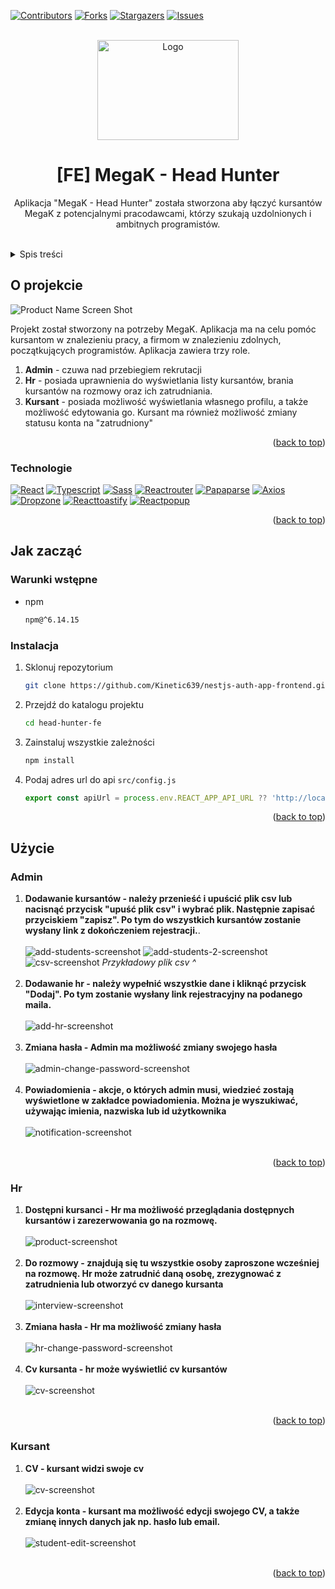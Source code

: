<div id="top"></div>
<!--
*** Thanks for checking out the Best-README-Template. If you have a suggestion
*** that would make this better, please fork the repo and create a pull request
*** or simply open an issue with the tag "enhancement".
*** Don't forget to give the project a star!
*** Thanks again! Now go create something AMAZING! :D
-->



<!-- PROJECT SHIELDS -->
<!--
*** I'm using markdown "reference style" links for readability.
*** Reference links are enclosed in brackets [ ] instead of parentheses ( ).
*** See the bottom of this document for the declaration of the reference variables
*** for contributors-url, forks-url, etc. This is an optional, concise syntax you may use.
*** https://www.markdownguide.org/basic-syntax/#reference-style-links
-->
[![Contributors][contributors-shield]][contributors-url]
[![Forks][forks-shield]][forks-url]
[![Stargazers][stars-shield]][stars-url]
[![Issues][issues-shield]][issues-url]



<!-- PROJECT LOGO -->
<br />
<div align="center">
  <a href="https://github.com/Kinetic639/nestjs-auth-app-frontend">
    <img src="./readme/logo.png" alt="Logo" width="226" height="160">
  </a>

<h1 align="center">[FE] MegaK - Head Hunter</h1>

  <p align="center">
    Aplikacja "MegaK - Head Hunter" została stworzona aby łączyć kursantów MegaK z potencjalnymi pracodawcami, którzy szukają uzdolnionych i ambitnych programistów.
    <br />
    <br />
<!--
    <a href="https://github.com/Kinetic639/nestjs-auth-app-frontend">View Demo</a>
    ·
    <a href="https://github.com/Kinetic639/nestjs-auth-app-frontend/issues">Report Bug</a>
    ·
    <a href="https://github.com/Kinetic639/nestjs-auth-app-frontend/issues">Request Feature</a>
-->
  </p>
</div>



<!-- TABLE OF CONTENTS -->
<details>
  <summary>Spis treści</summary>
  <ol>
    <li>
      <a href="#o-projekcie">O projekcie</a>
      <ul>
        <li><a href="#technologie">Technologie</a></li>
      </ul>
    </li>
    <li>
      <a href="#jak-zacząć">Jak zacząć</a>
      <ul>
        <li><a href="#warunki-wstepne">Warunki wstępne</a></li>
        <li><a href="#instalacja">Instalacja</a></li>
      </ul>
    </li>
    <li>
      <a href="#użycie">Użycie</a>
      <ul>
        <li><a href="#admin">Admin</a></li>
        <li><a href="#hr">Hr</a></li>
        <li><a href="#kursant">Kursant</a></li>
      </ul>
    </li>
  </ol>
</details>



<!-- ABOUT THE PROJECT -->
## O projekcie

![Product Name Screen Shot][product-screenshot]

Projekt został stworzony na potrzeby MegaK. Aplikacja ma na celu pomóc kursantom w znalezieniu pracy, a firmom w znalezieniu zdolnych, początkujących programistów. Aplikacja zawiera trzy role.
1. **Admin** - czuwa nad przebiegiem rekrutacji
2. **Hr** - posiada uprawnienia do wyświetlania listy kursantów, brania kursantów na rozmowy oraz ich zatrudniania.
3. **Kursant** - posiada możliwość wyświetlania własnego profilu, a także możliwość edytowania go. Kursant ma również możliwość zmiany statusu konta na "zatrudniony"

<p align="right">(<a href="#top">back to top</a>)</p>



### Technologie
[![React][React.js]][React-url]
[![Typescript][Typescript]][Typescript-url]
[![Sass][Sass]][Sass-url]
[![Reactrouter][Reactrouter]][Reactrouter-url]
[![Papaparse][Papaparse]][Papaparse-url]
[![Axios][Axios]][Axios-url]
[![Dropzone][Dropzone]][Dropzone-url]
[![Reacttoastify][Reacttoastify]][Reacttoastify-url]
[![Reactpopup][Reactpopup]][Reactpopup-url]

<p align="right">(<a href="#top">back to top</a>)</p>



<!-- GETTING STARTED -->
## Jak zacząć

### Warunki wstępne

* npm
  ```sh
  npm@^6.14.15
  ```

### Instalacja

1. Sklonuj repozytorium
   ```sh
   git clone https://github.com/Kinetic639/nestjs-auth-app-frontend.git
   ```
2. Przejdź do katalogu projektu
   ```sh
   cd head-hunter-fe
   ```
2. Zainstaluj wszystkie zależności
   ```sh
   npm install
   ```
3. Podaj adres url do api `src/config.js`
   ```js
   export const apiUrl = process.env.REACT_APP_API_URL ?? 'http://localhost:3001/api';
   ```

<p align="right">(<a href="#top">back to top</a>)</p>



<!-- USAGE EXAMPLES -->
## Użycie

### Admin
1. **Dodawanie kursantów - należy przenieść i upuścić plik csv lub nacisnąć przycisk "upuść plik csv" i wybrać plik. Następnie zapisać przyciskiem "zapisz". Po tym do wszystkich kursantów zostanie wysłany link z dokończeniem rejestracji.**.
   <br/>
   <br/>
   ![add-students-screenshot]
   ![add-students-2-screenshot]
   ![csv-screenshot]
   *Przykładowy plik csv ^*
   <br/>
   <br/>
2. **Dodawanie hr - należy wypełnić wszystkie dane i kliknąć przycisk "Dodaj". Po tym zostanie wysłany link rejestracyjny na podanego maila.**
   <br />
   <br />
   ![add-hr-screenshot]
   <br />
   <br />
3. **Zmiana hasła - Admin ma możliwość zmiany swojego hasła**
   <br />
   <br />
   ![admin-change-password-screenshot]
   <br />
   <br />
4. **Powiadomienia - akcje, o których admin musi, wiedzieć zostają wyświetlone w zakładce powiadomienia. Można je wyszukiwać, używając imienia, nazwiska lub id użytkownika**
   <br />
   <br />
   ![notification-screenshot]
   <br />
   <br />
<p align="right">(<a href="#top">back to top</a>)</p>

### Hr
1. **Dostępni kursanci - Hr ma możliwość przeglądania dostępnych kursantów i zarezerwowania go na rozmowę.**
   <br />
   <br />
   ![product-screenshot]
   <br />
   <br />
2. **Do rozmowy - znajdują się tu wszystkie osoby zaproszone wcześniej na rozmowę. Hr może zatrudnić daną osobę, zrezygnować z zatrudnienia lub otworzyć cv danego kursanta**
   <br />
   <br />
   ![interview-screenshot]
   <br />
   <br />
3. **Zmiana hasła - Hr ma możliwość zmiany hasła**
   <br />
   <br />
   ![hr-change-password-screenshot]
   <br />
   <br />
4. **Cv kursanta - hr może wyświetlić cv kursantów**
   <br />
   <br />
   ![cv-screenshot]
   <br />
   <br />
<p align="right">(<a href="#top">back to top</a>)</p>

### Kursant
1. **CV - kursant widzi swoje cv**
   <br />
   <br />
   ![cv-screenshot]
   <br />
   <br />
2. **Edycja konta - kursant ma możliwość edycji swojego CV, a także zmianę innych danych jak np. hasło lub email.**
   <br />
   <br />
   ![student-edit-screenshot]
   <br />
   <br />
<p align="right">(<a href="#top">back to top</a>)</p>



<!-- MARKDOWN LINKS & IMAGES -->
<!-- https://www.markdownguide.org/basic-syntax/#reference-style-links -->
[contributors-shield]: https://img.shields.io/github/contributors/Kinetic639/nestjs-auth-app-frontend.svg?style=for-the-badge
[contributors-url]: https://github.com/Kinetic639/nestjs-auth-app-frontend/graphs/contributors
[forks-shield]: https://img.shields.io/github/forks/Kinetic639/nestjs-auth-app-frontend.svg?style=for-the-badge
[forks-url]: https://github.com/Kinetic639/nestjs-auth-app-frontend/network/members
[stars-shield]: https://img.shields.io/github/stars/Kinetic639/nestjs-auth-app-frontend.svg?style=for-the-badge
[stars-url]: https://github.com/Kinetic639/nestjs-auth-app-frontend/stargazers
[issues-shield]: https://img.shields.io/github/issues/Kinetic639/nestjs-auth-app-frontend.svg?style=for-the-badge
[issues-url]: https://github.com/Kinetic639/nestjs-auth-app-frontend/issues
[React.js]: https://img.shields.io/badge/React-20232A?style=for-the-badge&logo=react&logoColor=61DAFB
[React-url]: https://reactjs.org/
[Sass]: https://img.shields.io/badge/sass-20232A?style=for-the-badge&logo=sass&logoColor=d5699f
[Sass-url]: https://sass-lang.com/
[Papaparse]: https://img.shields.io/badge/Papa%20Parse-20232A?style=for-the-badge&logo=papaparse&logoColor=1D80AB
[Papaparse-url]: https://www.papaparse.com/
[Axios]: https://img.shields.io/badge/axios-20232A?style=for-the-badge&logo=axios&logoColor=1D80AB
[Axios-url]: https://axios-http.com/docs/intro
[Dropzone]: https://img.shields.io/badge/react%20dropzone-20232A?style=for-the-badge&logo=reactdropzone&logoColor=1D80AB
[Dropzone-url]: https://react-dropzone.js.org/
[Typescript]: https://img.shields.io/badge/typescript-20232A?style=for-the-badge&logo=typescript&logoColor=3178c6
[Typescript-url]: https://www.typescriptlang.org/
[Reactrouter]: https://img.shields.io/badge/React%20Router-20232A?style=for-the-badge&logo=reactrouter&logoColor=fff
[Reactrouter-url]: https://reactrouter.com/
[Reacttoastify]: https://img.shields.io/badge/react%20toastify-20232A?style=for-the-badge&logo=react-toastify&logoColor=fff
[Reacttoastify-url]: https://fkhadra.github.io/react-toastify/introduction
[Reactpopup]: https://img.shields.io/badge/reactjs%20popup-20232A?style=for-the-badge&logo=reactjs-popup&logoColor=fff
[Reactpopup-url]: https://react-popup.elazizi.com/
[Reactrouter]: https://img.shields.io/badge/react%20spinners-20232A
[product-screenshot]: readme/available.png
[add-students-screenshot]: readme/add-students.png
[add-students-2-screenshot]: readme/add-students-2.png
[csv-screenshot]: readme/csv.png
[add-hr-screenshot]: readme/add-hr.png
[admin-change-password-screenshot]: readme/admin-change-password.png
[notification-screenshot]: readme/notification.png
[interview-screenshot]: readme/interview.png
[hr-change-password-screenshot]: readme/hr-change-password.png
[cv-screenshot]: readme/cv.png
[student-edit-screenshot]: readme/student-edit.png
